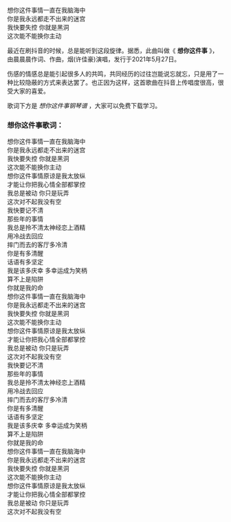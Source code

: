 

想你这件事情一直在我脑海中  
你是我永远都走不出来的迷宫  
我快要失控 你就是黑洞  
这次能不能换你主动

最近在刷抖音的时候，总是能听到这段旋律。据悉，此曲叫做《 **想你这件事** 》，由晨晨晨作词、作曲，烟(许佳豪)演唱，发行于2021年5月27日。

伤感的情感总是能引起很多人的共鸣，共同经历的过往岂能说忘就忘，只是用了一种比较隐蔽的方式来表达罢了。也正因为这样，这首歌曲在抖音上传唱度很高，很受大家的喜爱。

歌词下方是 _想你这件事钢琴谱_ ，大家可以免费下载学习。

### 想你这件事歌词：

想你这件事情一直在我脑海中  
你是我永远都走不出来的迷宫  
我快要失控 你就是黑洞  
这次能不能换你主动  
想你这件事情原谅是我太放纵  
才能让你把我心情全部都掌控  
我总是被动 你只是玩弄  
这次对不起我没有空  
我快要记不清  
那些年的事情  
我总是拎不清太神经恋上酒精  
用冷战去回应  
摔门而去的客厅多冷清  
你是有多清醒  
话语有多坚定  
我是该多庆幸 多幸运成为笑柄  
算不上是陷阱  
你就是我的命  
想你这件事情一直在我脑海中  
你是我永远都走不出来的迷宫  
我快要失控 你就是黑洞  
这次能不能换你主动  
想你这件事情原谅是我太放纵  
才能让你把我心情全部都掌控  
我总是被动 你只是玩弄  
这次对不起我没有空  
我快要记不清  
那些年的事情  
我总是拎不清太神经恋上酒精  
用冷战去回应  
摔门而去的客厅多冷清  
你是有多清醒  
话语有多坚定  
我是该多庆幸 多幸运成为笑柄  
算不上是陷阱  
你就是我的命  
想你这件事情一直在我脑海中  
你是我永远都走不出来的迷宫  
我快要失控 你就是黑洞  
这次能不能换你主动  
想你这件事情原谅是我太放纵  
才能让你把我心情全部都掌控  
我总是被动 你只是玩弄  
这次对不起我没有空

